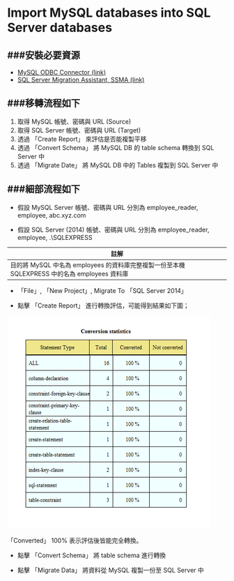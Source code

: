 # Import MySQL databases into SQL Server databases

<script type="text/javascript" src="gitbook/app.js"></script>
<script type="text/javascript" src="js/general.js"></script>

###安裝必要資源
---

* [MySQL ODBC Connector (link)](https://dev.mysql.com/downloads/connector/odbc/)
* [SQL Server Migration Assistant, SSMA (link)](https://blogs.msdn.microsoft.com/ssma/)

###移轉流程如下
---

1. 取得 MySQL 帳號、密碼與 URL (Source)
2. 取得 SQL Server 帳號、密碼與 URL (Target)
3. 透過 「Create Report」 來評估是否能複製平移
4. 透過 「Convert Schema」 將 MySQL DB 的 table schema 轉換到 SQL Server 中
5. 透過 「Migrate Date」 將 MySQL DB 中的 Tables 複製到 SQL Server 中

###細部流程如下
---

* 假設 MySQL Server 帳號、密碼與 URL 分別為 employee_reader, employee, abc.xyz.com

* 假設 SQL Server (2014) 帳號、密碼與 URL 分別為 employee_reader, employee, .\SQLEXPRESS

| 註解 |
| -- |
| 目的將 MySQL 中名為 employees 的資料庫完整複製一份至本機 SQLEXPRESS 中的名為 employees 資料庫 |


* 「File」, 「New Project」, Migrate To 「SQL Server 2014」

* 點擊 「Create Report」 進行轉換評估，可能得到結果如下圖；

![](../images/ssma_create_report.png)

「Converted」 100% 表示評估後皆能完全轉換。

* 點擊 「Convert Schema」 將 table schema 進行轉換

* 點擊 「Migrate Data」 將資料從 MySQL 複製一份至 SQL Server 中








